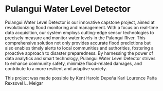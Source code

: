 # Pulangui Water Level Detector

Pulangui Water Level Detector is our innovative capstone project, aimed at revolutionizing flood monitoring and management. With a focus on real-time data acquisition, our system employs cutting-edge sensor technologies to precisely measure and monitor water levels in the Pulangui River. This comprehensive solution not only provides accurate flood predictions but also enables timely alerts to local communities and authorities, fostering a proactive approach to disaster preparedness. By harnessing the power of data analytics and smart technology, Pulangui Water Level Detector strives to enhance community safety, minimize flood-related damages, and contribute to a more resilient and adaptive society.

This project was made possible by
Kent Harold Depeña
Karl Lourence Paña
Rexsovel L. Melgar
